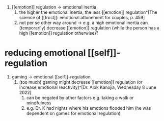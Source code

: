 1. [[emotion]] regulation → emotional inertia
	1. the higher the emotional inertia, the less [[emotion]] regulation^[The science of [[trust]]: emotional attunement for couples, p. 459]
	2. not per se other way around → e.g. a high emotional inertia can (temporarily) decrease [[emotion]] regulation (while the person has a high [[emotion]] regulation otherwise)?

# reducing emotional [[self]]-regulation
1. gaming → emotional [[self]]-regulation
	1. (too much) gaming might decrease [[emotion]] regulation (or increase emotional reactivity)^[Dr. Alok Kanojia, Wednesday 8 June 2022]
		1. can be negated by other factors e.g. taking a walk or mindfulness
		2. e.g. Dr. K had nights where his emotions flooded him (he was dependent on games for emotional regulation)